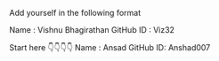 Add yourself in the following format

Name      : Vishnu Bhagirathan
GitHub ID : Viz32

Start here 👇👇👇👇
Name : Ansad
GitHub ID: Anshad007
